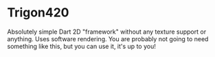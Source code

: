 # Trigon420

Absolutely simple Dart 2D "framework" without any texture support or anything. Uses software rendering.
You are probably not going to need something like this, but you can use it, it's up to you! 
